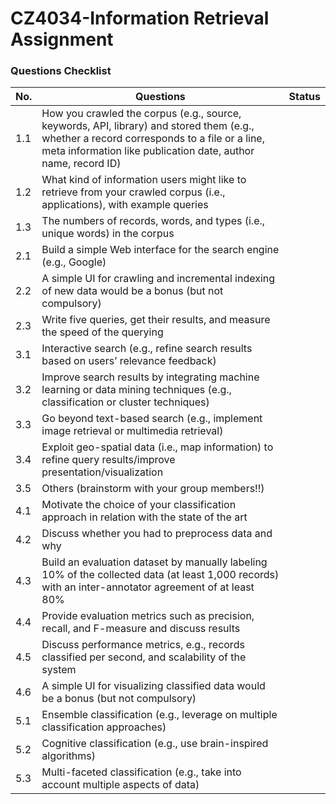 # CZ4034-Information Retrieval Assignment

### Questions Checklist
| No. |                                                                                                  Questions                                                                                                 | Status |
|-----|------------------------------------------------------------------------------------------------------------------------------------------------------------------------------------------------------------|--------|
| 1.1 | How you crawled the corpus (e.g., source, keywords, API, library) and stored them (e.g., whether a record corresponds to a file or a line, meta information like publication date, author name, record ID) |        |
| 1.2 | What kind of information users might like to retrieve from your crawled corpus (i.e., applications), with example queries                                                                                  |        |
| 1.3 | The numbers of records, words, and types (i.e., unique words) in the corpus                                                                                                                                |        |
| 2.1 | Build a simple Web interface for the search engine (e.g., Google)                                                                                                                                          |        |
| 2.2 | A simple UI for crawling and incremental indexing of new data would be a bonus (but not compulsory)                                                                                                        |        |
| 2.3 | Write five queries, get their results, and measure the speed of the querying                                                                                                                               |        |
| 3.1 | Interactive search (e.g., refine search results based on users’ relevance feedback)                                                                                                                        |        |
| 3.2 | Improve search results by integrating machine learning or data mining techniques (e.g., classification or cluster techniques)                                                                              |        |
| 3.3 | Go beyond text-based search (e.g., implement image retrieval or multimedia retrieval)                                                                                                                      |        |
| 3.4 | Exploit geo-spatial data (i.e., map information) to refine query results/improve presentation/visualization                                                                                                |        |
| 3.5 | Others (brainstorm with your group members!!)                                                                                                                                                              |        |
| 4.1 | Motivate the choice of your classification approach in relation with the state of the art                                                                                                                  |        |
| 4.2 | Discuss whether you had to preprocess data and why                                                                                                                                                         |        |
| 4.3 | Build an evaluation dataset by manually labeling 10% of the collected data (at least 1,000 records) with an inter-annotator agreement of at least 80%                                                      |        |
| 4.4 | Provide evaluation metrics such as precision, recall, and F-measure and discuss results                                                                                                                    |        |
| 4.5 | Discuss performance metrics, e.g., records classified per second, and scalability of the system                                                                                                            |        |
| 4.6 | A simple UI for visualizing classified data would be a bonus (but not compulsory)                                                                                                                          |        |
| 5.1 | Ensemble classification (e.g., leverage on multiple classification approaches)                                                                                                                             |        |
| 5.2 | Cognitive classification (e.g., use brain-inspired algorithms)                                                                                                                                             |        |
| 5.3 | Multi-faceted classification (e.g., take into account multiple aspects of data)                                                                                                                            |        |                                                                                                    |        |

